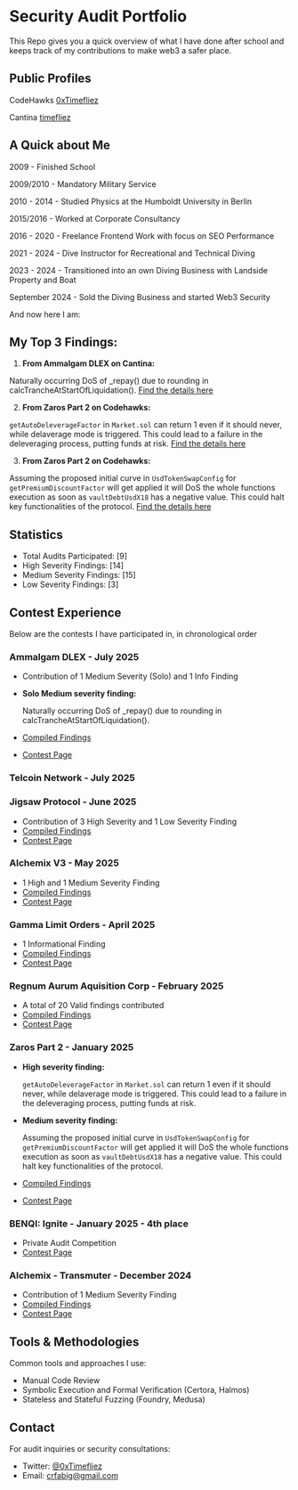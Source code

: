 # Security Audit Portfolio

This Repo gives you a quick overview of what I have done after school and keeps track of my contributions to make web3 a safer place.

## Public Profiles

CodeHawks [0xTimefliez](https://profiles.cyfrin.io/u/0xtimefliez)

Cantina [timefliez](https://cantina.xyz/u/timefliez)

## A Quick about Me

2009 - Finished School

2009/2010 - Mandatory Military Service

2010 - 2014 - Studied Physics at the Humboldt University in Berlin

2015/2016 - Worked at Corporate Consultancy

2016 - 2020 - Freelance Frontend Work with focus on SEO Performance

2021 - 2024 - Dive Instructor for Recreational and Technical Diving

2023 - 2024 - Transitioned into an own Diving Business with Landside Property and Boat

September 2024 - Sold the Diving Business and started Web3 Security

And now here I am:

## My Top 3 Findings:

1. **From Ammalgam DLEX on Cantina:**

  Naturally occurring DoS of _repay() due to rounding in calcTrancheAtStartOfLiquidation(). [Find the details here](./Top3/first.md)

2. **From Zaros Part 2 on Codehawks:**

  `getAutoDeleverageFactor` in `Market.sol` can return 1 even if it should never, while delaverage mode is triggered. This could lead to a failure in the deleveraging process, putting funds at risk. [Find the details here](./Top3/second.md)

3. **From Zaros Part 2 on Codehawks:**

  Assuming the proposed initial curve in `UsdTokenSwapConfig` for `getPremiumDiscountFactor` will get applied it will DoS the whole functions execution as soon as `vaultDebtUsdX18` has a negative value. This could halt key functionalities of the protocol. [Find the details here](./Top3/third.md)

## Statistics

- Total Audits Participated: [9]
- High Severity Findings: [14]
- Medium Severity Findings: [15]
- Low Severity Findings: [3]

## Contest Experience

Below are the contests I have participated in, in chronological order

### **Ammalgam DLEX - July 2025**

- Contribution of 1 Medium Severity (Solo) and 1 Info Finding

- **Solo Medium severity finding:**

  Naturally occurring DoS of _repay() due to rounding in calcTrancheAtStartOfLiquidation().

- [Compiled Findings](./Ammalgam/ammalgam.md)
- [Contest Page](https://cantina.xyz/code/02c29467-cb27-4beb-b2ef-500ad95e1a51/overview)

### Telcoin Network - July 2025

### **Jigsaw Protocol - June 2025**

- Contribution of 3 High Severity and 1 Low Severity Finding
- [Compiled Findings](./Jigsaw/Jigsaw.md)
- [Contest Page](https://cantina.xyz/competitions/7a40c849-0b35-4128-b084-d9a83fd533ea)

### **Alchemix V3 - May 2025**

- 1 High and 1 Medium Severity Finding
- [Compiled Findings](./Alchemix-v3/Alchemix.md)
- [Contest Page](https://cantina.xyz/competitions/e68909e6-3491-4a94-a707-ecf0c89cf72a)

### **Gamma Limit Orders - April 2025**

- 1 Informational Finding
- [Compiled Findings](./Gamma-Limit-Orders/Gamma-Limit-Orders.md)
- [Contest Page](https://cantina.xyz/competitions/aaf79192-6ea7-4b1e-aed7-3d23212dd0f1)

### **Regnum Aurum Aquisition Corp - February 2025**

- A total of 20 Valid findings contributed
- [Compiled Findings](./RAAC/Raac-Core.md)
- [Contest Page](https://codehawks.cyfrin.io/c/2025-02-raac)


### **Zaros Part 2 - January 2025**

- **High severity finding:**

  `getAutoDeleverageFactor` in `Market.sol` can return 1 even if it should never, while delaverage mode is triggered. This could lead to a failure in the deleveraging process, putting funds at risk.
- **Medium severity finding:**

  Assuming the proposed initial curve in `UsdTokenSwapConfig` for `getPremiumDiscountFactor` will get applied it will DoS the whole functions execution as soon as `vaultDebtUsdX18` has a negative value. This could halt key functionalities of the protocol.
- [Compiled Findings](./Zaros/Zaros-Part-2.md)
- [Contest Page](https://codehawks.cyfrin.io/c/2025-01-zaros-part-2/results)

### **BENQI: Ignite - January 2025 - 4th place**

- Private Audit Competition
- [Contest Page](https://codehawks.cyfrin.io/c/2025-01-benqi/results)

### **Alchemix - Transmuter - December 2024**

- Contribution of 1 Medium Severity Finding
- [Compiled Findings](./Alchemix-Transmuter/Alchemix-Transmuter.md)
- [Contest Page](https://codehawks.cyfrin.io/c/2024-12-alchemix/results)

## Tools & Methodologies

Common tools and approaches I use:
- Manual Code Review
- Symbolic Execution and Formal Verification (Certora, Halmos)
- Stateless and Stateful Fuzzing (Foundry, Medusa)

## Contact

For audit inquiries or security consultations:
- Twitter: [@0xTimefliez](https://x.com/0xTimefliez)
- Email: [crfabig@gmail.com](mailto:crfabig@gmail.com)

